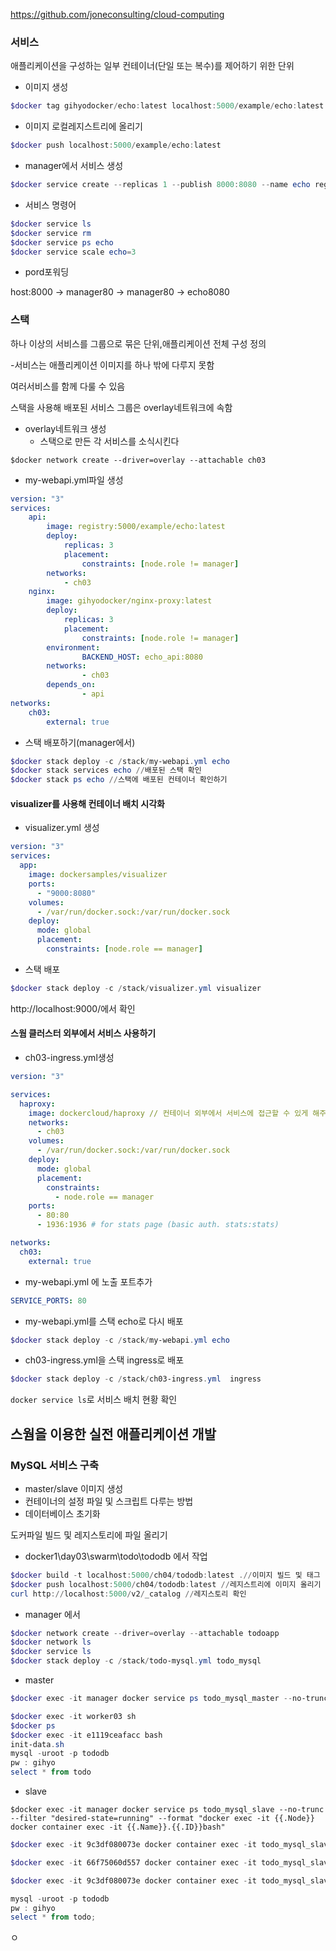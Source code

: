 https://github.com/joneconsulting/cloud-computing

### 서비스

애플리케이션을 구성하는 일부 컨테이너(단일 또는 복수)를 제어하기 위한 단위 

- 이미지 생성

```powershell
$docker tag gihyodocker/echo:latest localhost:5000/example/echo:latest
```

- 이미지 로컬레지스트리에 올리기

```powershell
$docker push localhost:5000/example/echo:latest
```

- manager에서 서비스 생성

```powershell
$docker service create --replicas 1 --publish 8000:8080 --name echo registry:5000/example/echo:latest //레지스트리에 올라가 있는 이미지를 받아 서비스 생성
```

- 서비스 명령어 

```powershell
$docker service ls
$docker service rm
$docker service ps echo
$docker service scale echo=3
```

- pord포워딩

host:8000 -> manager80 -> manager80 -> echo8080



### 스택

하나 이상의 서비스를 그룹으로 묶은 단위,애플리케이션 전체 구성 정의

-서비스는 애플리케이션 이미지를 하나 밖에 다루지 못함

여러서비스를 함께 다룰 수 있음

스택을 사용해 배포된 서비스 그룹은 overlay네트워크에 속함 

- overlay네트워크 생성
  - 스택으로 만든 각 서비스를 소식시킨다

```shell
$docker network create --driver=overlay --attachable ch03
```

- my-webapi.yml파일 생성

````yaml
version: "3"
services:
    api: 
        image: registry:5000/example/echo:latest
        deploy:
            replicas: 3
            placement:
                constraints: [node.role != manager]
        networks:
            - ch03
    nginx:
        image: gihyodocker/nginx-proxy:latest
        deploy:
            replicas: 3
            placement: 
                constraints: [node.role != manager]
        environment:
                BACKEND_HOST: echo_api:8080
        networks:
                - ch03
        depends_on: 
                - api
networks:
    ch03:
        external: true
````

- 스택 배포하기(manager에서)

```powershell
$docker stack deploy -c /stack/my-webapi.yml echo
$docker stack services echo //배포된 스택 확인
$docker stack ps echo //스택에 배포된 컨테이너 확인하기
```

#### visualizer를 사용해 컨테이너 배치 시각화

- visualizer.yml 생성

```yaml
version: "3"
services:
  app:
    image: dockersamples/visualizer
    ports:
      - "9000:8080"
    volumes:
      - /var/run/docker.sock:/var/run/docker.sock
    deploy:
      mode: global
      placement:
        constraints: [node.role == manager]
```

- 스택 배포

```powershell
$docker stack deploy -c /stack/visualizer.yml visualizer
```

http://localhost:9000/에서 확인 



#### 스웜 클러스터 외부에서 서비스 사용하기

- ch03-ingress.yml생성

```yaml
version: "3"

services:
  haproxy:
    image: dockercloud/haproxy // 컨테이너 외부에서 서비스에 접근할 수 있게 해주는 다리 역할 제공 
    networks: 
      - ch03
    volumes:
      - /var/run/docker.sock:/var/run/docker.sock
    deploy:
      mode: global
      placement:
        constraints:
          - node.role == manager
    ports:
      - 80:80
      - 1936:1936 # for stats page (basic auth. stats:stats)

networks:
  ch03:
    external: true
```

- my-webapi.yml 에 노출 포트추가 

```yaml
SERVICE_PORTS: 80
```

- my-webapi.yml를 스택 echo로 다시 배포 

```powershell
$docker stack deploy -c /stack/my-webapi.yml echo
```

- ch03-ingress.yml을 스택 ingress로 배포

```powershell
$docker stack deploy -c /stack/ch03-ingress.yml  ingress
```

`docker service ls`로 서비스 배치 현황 확인



## 스웜을 이용한 실전 애플리케이션 개발

### MySQL 서비스 구축

- master/slave 이미지 생성
- 컨테이너의 설정 파일 및 스크립트 다루는 방법
- 데이터베이스 초기화



도커파일 빌드 및 레지스토리에 파일 올리기

- docker1\day03\swarm\todo\tododb 에서 작업

```powershell
$docker build -t localhost:5000/ch04/tododb:latest .//이미지 빌드 및 태그 
$docker push localhost:5000/ch04/tododb:latest //레지스트리에 이미지 올리기
curl http://localhost:5000/v2/_catalog //레지스토리 확인
```

- manager 에서

```powershell
$docker network create --driver=overlay --attachable todoapp
$docker network ls
$docker service ls
$docker stack deploy -c /stack/todo-mysql.yml todo_mysql
```

- master

```powershell
$docker exec -it manager docker service ps todo_mysql_master --no-trunc --filter "desired-state=running" --format "docker exec -it {{.Node}} docker container exec -it {{.Name}}.{{.ID}}bash"
```

```powershell
$docker exec -it worker03 sh
$docker ps
$docker exec -it e1119ceafacc bash
init-data.sh
mysql -uroot -p tododb
pw : gihyo
select * from todo

```

- slave

```
$docker exec -it manager docker service ps todo_mysql_slave --no-trunc --filter "desired-state=running" --format "docker exec -it {{.Node}} docker container exec -it {{.Name}}.{{.ID}}bash"
```

```powershell
$docker exec -it 9c3df080073e docker container exec -it todo_mysql_slave.1.zhojgmgq4haha4p3ov9q94fqibash

$docker exec -it 66f75060d557 docker container exec -it todo_mysql_slave.2.4gqorsv4unwnkriapb5a0h4x1bash

$docker exec -it 9c3df080073e docker container exec -it todo_mysql_slave.1.zhojgmgq4haha4p3ov9q94fqi bash

mysql -uroot -p tododb
pw : gihyo
select * from todo;

```

















ㅇ










